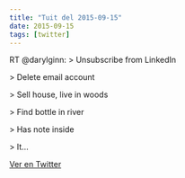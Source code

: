 ```yaml
---
title: "Tuit del 2015-09-15"
date: 2015-09-15
tags: [twitter]
---
```


RT @darylginn: &gt; Unsubscribe from LinkedIn

&gt; Delete email account

&gt; Sell house, live in woods

&gt; Find bottle in river

&gt; Has note inside

&gt; It…



[Ver en Twitter](https://twitter.com/i/web/status/643896606291546112)
